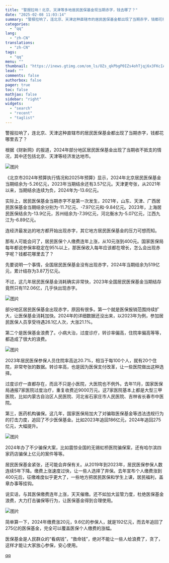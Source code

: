 ```yaml
---
title: "警报拉响！北京、天津等多地居民医保基金现当期赤字，钱去哪了？"
date: "2025-02-08 11:03:14"
summary: "警报拉响了，连北京、天津这种直辖市的居民医保基金都出现了当期赤字，钱都花哪里去了？根据《财新网》的报..."
categories:
  - "qq"
lang:
  - "zh-CN"
translations:
  - "zh-CN"
tags:
  - "qq"
menu: ""
thumbnail: "https://inews.gtimg.com/om_ls/OZs_qkPbgP0IZs4ohTjqj6x3FKcIAYJgoPL7GBFYXmqzsAA_640360/0"
lead: ""
comments: false
authorbox: false
pager: true
toc: false
mathjax: false
sidebar: "right"
widgets:
  - "search"
  - "recent"
  - "taglist"
---
```


警报拉响了，连北京、天津这种直辖市的居民医保基金都出现了当期赤字，钱都花哪里去了？

根据《财新网》的报道，2024年部分地区居民医保基金出现了当期收不抵支的情况，其中还包括北京、天津等经济发达地市。

![图片](https://inews.gtimg.com/news_bt/OoVWlBXjiZKwsN3yETzbIu3XVtPCq-nRNulgWgQO8TNKcAA/641)

《北京市2024年预算执行情况和2025年预算》显示，2024年北京居民医保基金当期结余为-5.26亿元，2023年当期结余还有3.57亿元。天津更夸张，从2021年以来，当期结余连续为负，2024年为-13.6亿元。

实际上，居民医保基金当期赤字不是第一次发生，2021年，山东、天津、广西居民医保基金当期结余分别为-11.7亿元、-7.97亿元和-9.84亿元。2023年，上海居民医保结余为-13.9亿元，苏州结余为-7.39亿元，河北衡水为-5.07亿元，江西九江为-6.89亿元。

连经济最发达的地方都开始出现赤字，其它地方居民医保基金的压力可想而知。

那有人可能会问了，居民医保个人缴费连年上涨，从10元涨到400元。国家医保局每年都说参保率稳定在95%以上，那医保收入每年应该都在增长，怎么会出现赤字呢？钱都花哪里去了？

先要说明一个事情，全国居民医保基金没有出现赤字，2024年当期结余为519亿元，累计结存为3.87万亿元。

不过，这几年居民医保基金消耗确实非常快，2023年全国居民医保基金当期结存竟然只有112.06亿，几乎快出现赤字。

![图片](https://inews.gtimg.com/news_bt/OGvczT1REJl28mOrvpYDoMrMz_A0-gDgGsK07tWaKGWYcAA/641)

部分地区居民医保基金出现赤字，原因有很多。第一个就是医保报销范围持续扩大，让医保基金消耗加快。2024年的详细数据还没出来，以2023年为例，参加居民医保人员享受待遇26.1亿人次，大涨21.1%。

第二个是医保基金浪费了。小病大治，过度诊疗，转诊率偏高，住院率偏高等等，都造成了很大的浪费。

![图片](https://inews.gtimg.com/news_bt/OKq0QKrOEWSfuBRBRuqHSsrtktej9MsqkDtm0acc7suJgAA/641)

2023年居民医保参保人员住院率高达20.7%，相当于每100个人，就有20个住院，非常夸张的数据。转诊率高，也是因为医保支付改革，让一些医院做出这种选择。

过度诊疗一直都存在，而且不只是小医院，大医院也不例外。去年11月，国家医保局通报7家医院过度治疗，重复收费近9000万元。这7家医院基本上都是大型三甲医院，比如内蒙古自治区人民医院、河北省石家庄市人民医院、吉林省长春市中医院。

第三，医药机构骗保。这几年，国家医保局加大了对骗取医保基金等违法违规行为的打击力度，追回了不少医保基金。比如2023年追回186亿元，2024年追回275亿元，大幅提升。

![图片](https://inews.gtimg.com/news_bt/OTrQm3OWCSj5qrPP8feuUFv1EtgKhjmhTT90t4wvOVMvwAA/641)

2024年办了不少骗保大案，比如震惊全国的无锡虹桥医院骗保案，还有哈尔滨四家药店骗保上亿元的案件等等。

居民医保基金紧张，还可能会弃保有关。从2019年到2023年，居民医保参保人数连续5年下降。缴费上涨速度过快，让一些人选择了弃保。去年宣布个人缴费涨到400元后，征缴难度似乎更大了，一些地方把居民医保和学生上课，居民福利，盖章办事等挂钩。

说实话，与其医保缴费连年上涨，天天催缴。还不如加大监管力度，杜绝医保基金浪费，大力打击骗保等行为，让医保基金得到合理使用。

![图片](https://inews.gtimg.com/news_bt/Omvew2ocJBxjNkd530hUES6vwQH_sb6vx4uhrGvrla2HIAA/641)

简单算一下，2024年缴费涨20元，9.6亿的参保人，就是192亿元，而去年追回了275亿的医保基金，完全可以覆盖医保个人缴费的涨幅。

医保基金是人民群众的“看病钱”，“救命钱”，绝对不能让一些人给浪费了，贪了，这样才能让大家放心参保，安心使用。

[qq](https://new.qq.com/rain/a/20250208A030HJ00)
